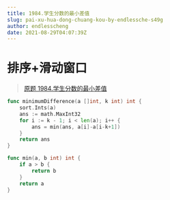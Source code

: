 ```yaml
---
title: 1984.学生分数的最小差值
slug: pai-xu-hua-dong-chuang-kou-by-endlessche-s49g
author: endlesscheng
date: 2021-08-29T04:07:39Z
---
```

# 排序+滑动窗口
 
> [原题 1984.学生分数的最小差值](https://leetcode.cn/problems/minimum-difference-between-highest-and-lowest-of-k-scores)
```go
func minimumDifference(a []int, k int) int {
	sort.Ints(a)
	ans := math.MaxInt32
	for i := k - 1; i < len(a); i++ {
		ans = min(ans, a[i]-a[i-k+1])
	}
	return ans
}

func min(a, b int) int {
	if a > b {
		return b
	}
	return a
}
```
